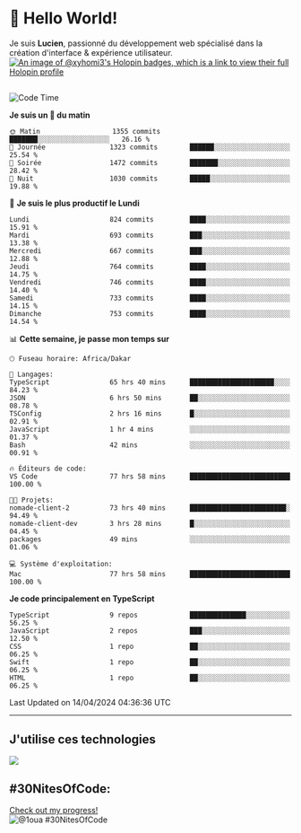 # 👋 Hello World!

Je suis **Lucien**, passionné du développement web spécialisé dans la création d'interface & expérience utilisateur.
[![An image of @xyhomi3's Holopin badges, which is a link to view their full Holopin profile](https://holopin.me/xyhomi3)](https://holopin.io/@xyhomi3)

##

<!--START_SECTION:waka-->
![Code Time](http://img.shields.io/badge/Code%20Time-944%20hrs%2011%20mins-blue)

**Je suis un 🐤 du matin** 

```text
🌞 Matin                  1355 commits        ███████░░░░░░░░░░░░░░░░░░   26.16 % 
🌆 Journée                1323 commits        ██████░░░░░░░░░░░░░░░░░░░   25.54 % 
🌃 Soirée                 1472 commits        ███████░░░░░░░░░░░░░░░░░░   28.42 % 
🌙 Nuit                   1030 commits        █████░░░░░░░░░░░░░░░░░░░░   19.88 % 
```
📅 **Je suis le plus productif le Lundi** 

```text
Lundi                    824 commits         ████░░░░░░░░░░░░░░░░░░░░░   15.91 % 
Mardi                    693 commits         ███░░░░░░░░░░░░░░░░░░░░░░   13.38 % 
Mercredi                 667 commits         ███░░░░░░░░░░░░░░░░░░░░░░   12.88 % 
Jeudi                    764 commits         ████░░░░░░░░░░░░░░░░░░░░░   14.75 % 
Vendredi                 746 commits         ████░░░░░░░░░░░░░░░░░░░░░   14.40 % 
Samedi                   733 commits         ████░░░░░░░░░░░░░░░░░░░░░   14.15 % 
Dimanche                 753 commits         ████░░░░░░░░░░░░░░░░░░░░░   14.54 % 
```


📊 **Cette semaine, je passe mon temps sur** 

```text
🕑︎ Fuseau horaire: Africa/Dakar

💬 Langages: 
TypeScript               65 hrs 40 mins      █████████████████████░░░░   84.23 % 
JSON                     6 hrs 50 mins       ██░░░░░░░░░░░░░░░░░░░░░░░   08.78 % 
TSConfig                 2 hrs 16 mins       █░░░░░░░░░░░░░░░░░░░░░░░░   02.91 % 
JavaScript               1 hr 4 mins         ░░░░░░░░░░░░░░░░░░░░░░░░░   01.37 % 
Bash                     42 mins             ░░░░░░░░░░░░░░░░░░░░░░░░░   00.91 % 

🔥 Éditeurs de code: 
VS Code                  77 hrs 58 mins      █████████████████████████   100.00 % 

🐱‍💻 Projets: 
nomade-client-2          73 hrs 40 mins      ████████████████████████░   94.49 % 
nomade-client-dev        3 hrs 28 mins       █░░░░░░░░░░░░░░░░░░░░░░░░   04.45 % 
packages                 49 mins             ░░░░░░░░░░░░░░░░░░░░░░░░░   01.06 % 

💻 Système d'exploitation: 
Mac                      77 hrs 58 mins      █████████████████████████   100.00 % 
```

**Je code principalement en TypeScript** 

```text
TypeScript               9 repos             ██████████████░░░░░░░░░░░   56.25 % 
JavaScript               2 repos             ███░░░░░░░░░░░░░░░░░░░░░░   12.50 % 
CSS                      1 repo              ██░░░░░░░░░░░░░░░░░░░░░░░   06.25 % 
Swift                    1 repo              ██░░░░░░░░░░░░░░░░░░░░░░░   06.25 % 
HTML                     1 repo              ██░░░░░░░░░░░░░░░░░░░░░░░   06.25 % 
```




 Last Updated on 14/04/2024 04:36:36 UTC
<!--END_SECTION:waka-->
---

## J'utilise ces technologies

<p align="left">
  <a href="https://skillicons.dev">
    <img src="https://skillicons.dev/icons?i=ts,js,md,scss,tailwind,react,redux,docker,express,astro,vite,nextjs,vercel,figma,ableton" />
  </a>
</p>

## #30NitesOfCode:
  [Check out my progress!](https://www.codedex.io/@1oua/30-nites-of-code)  
  ![@1oua #30NitesOfCode](https://www.codedex.io/api/petStatus?user=1oua)
